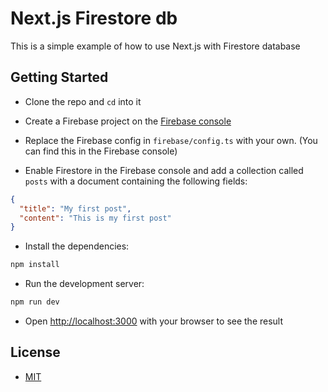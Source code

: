 # Next.js Firestore db

This is a simple example of how to use Next.js with Firestore database

## Getting Started

- Clone the repo and `cd` into it

- Create a Firebase project on the [Firebase console](https://console.firebase.google.com/)

- Replace the Firebase config in `firebase/config.ts` with your own. (You can find this in the Firebase console)

- Enable Firestore in the Firebase console and add a collection called `posts` with a document containing the following fields:

```json
{
  "title": "My first post",
  "content": "This is my first post"
}
```

- Install the dependencies:

```bash
npm install
```

- Run the development server:

```bash
npm run dev
```

- Open [http://localhost:3000](http://localhost:3000) with your browser to see the result

## License

- [MIT](LICENSE.md)
